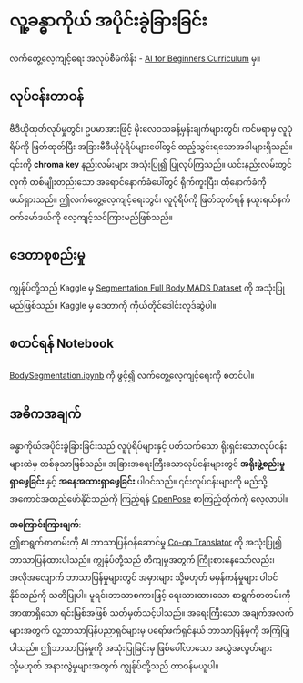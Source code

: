 <!--
CO_OP_TRANSLATOR_METADATA:
{
  "original_hash": "365f0decfe0f47b460bbde8227c5009d",
  "translation_date": "2025-08-25T22:38:00+00:00",
  "source_file": "lessons/4-ComputerVision/12-Segmentation/lab/README.md",
  "language_code": "my"
}
-->
# လူ့ခန္ဓာကိုယ် အပိုင်းခွဲခြားခြင်း

လက်တွေ့လေ့ကျင့်ရေး အလုပ်စီမံကိန်း - [AI for Beginners Curriculum](https://github.com/microsoft/ai-for-beginners) မှ။

## လုပ်ငန်းတာဝန်

ဗီဒီယိုထုတ်လုပ်မှုတွင်၊ ဥပမာအားဖြင့် မိုးလေဝသခန့်မှန်းချက်များတွင်၊ ကင်မရာမှ လူပုံရိပ်ကို ဖြတ်ထုတ်ပြီး အခြားဗီဒီယိုပုံရိပ်များပေါ်တွင် ထည့်သွင်းရသောအခါများရှိသည်။ ၎င်းကို **chroma key** နည်းလမ်းများ အသုံးပြု၍ ပြုလုပ်ကြသည်။ ယင်းနည်းလမ်းတွင် လူကို တစ်မျိုးတည်းသော အရောင်နောက်ခံပေါ်တွင် ရိုက်ကူးပြီး၊ ထိုနောက်ခံကို ဖယ်ရှားသည်။ ဤလက်တွေ့လေ့ကျင့်ရေးတွင်၊ လူပုံရိပ်ကို ဖြတ်ထုတ်ရန် နယူးရယ်နက်ဝက်မော်ဒယ်ကို လေ့ကျင့်သင်ကြားမည်ဖြစ်သည်။

## ဒေတာစုစည်းမှု

ကျွန်ုပ်တို့သည် Kaggle မှ [Segmentation Full Body MADS Dataset](https://www.kaggle.com/datasets/tapakah68/segmentation-full-body-mads-dataset) ကို အသုံးပြုမည်ဖြစ်သည်။ Kaggle မှ ဒေတာကို ကိုယ်တိုင်ဒေါင်းလုဒ်ဆွဲပါ။

## စတင်ရန် Notebook

[BodySegmentation.ipynb](../../../../../../lessons/4-ComputerVision/12-Segmentation/lab/BodySegmentation.ipynb) ကို ဖွင့်၍ လက်တွေ့လေ့ကျင့်ရေးကို စတင်ပါ။

## အဓိကအချက်

ခန္ဓာကိုယ်အပိုင်းခွဲခြားခြင်းသည် လူပုံရိပ်များနှင့် ပတ်သက်သော ရိုးရှင်းသောလုပ်ငန်းများထဲမှ တစ်ခုသာဖြစ်သည်။ အခြားအရေးကြီးသောလုပ်ငန်းများတွင် **အရိုးဖွဲ့စည်းမှုရှာဖွေခြင်း** နှင့် **အနေအထားရှာဖွေခြင်း** ပါဝင်သည်။ ၎င်းလုပ်ငန်းများကို မည်သို့အကောင်အထည်ဖော်နိုင်သည်ကို ကြည့်ရန် [OpenPose](https://github.com/CMU-Perceptual-Computing-Lab/openpose) စာကြည့်တိုက်ကို လေ့လာပါ။

**အကြောင်းကြားချက်**:  
ဤစာရွက်စာတမ်းကို AI ဘာသာပြန်ဝန်ဆောင်မှု [Co-op Translator](https://github.com/Azure/co-op-translator) ကို အသုံးပြု၍ ဘာသာပြန်ထားပါသည်။ ကျွန်ုပ်တို့သည် တိကျမှုအတွက် ကြိုးစားနေသော်လည်း၊ အလိုအလျောက် ဘာသာပြန်မှုများတွင် အမှားများ သို့မဟုတ် မမှန်ကန်မှုများ ပါဝင်နိုင်သည်ကို သတိပြုပါ။ မူရင်းဘာသာစကားဖြင့် ရေးသားထားသော စာရွက်စာတမ်းကို အာဏာရှိသော ရင်းမြစ်အဖြစ် သတ်မှတ်သင့်ပါသည်။ အရေးကြီးသော အချက်အလက်များအတွက် လူ့ဘာသာပြန်ပညာရှင်များမှ ပရော်ဖက်ရှင်နယ် ဘာသာပြန်မှုကို အကြံပြုပါသည်။ ဤဘာသာပြန်မှုကို အသုံးပြုခြင်းမှ ဖြစ်ပေါ်လာသော အလွဲအလွတ်များ သို့မဟုတ် အနားလွဲမှုများအတွက် ကျွန်ုပ်တို့သည် တာဝန်မယူပါ။ 